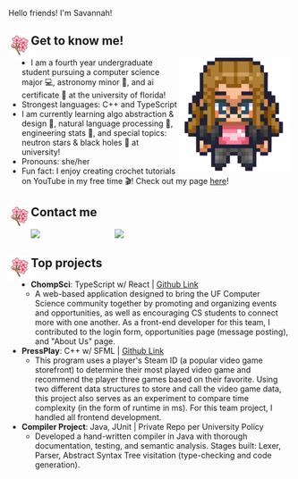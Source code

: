 Hello friends! I'm Savannah! 

## <img align="left" src="/images/cherry_blossom.png" width="40px"> Get to know me!
<img align="right" src="/images/savannahAvatar.png" width = "200px">

- I am a fourth year undergraduate student pursuing a computer science major 💻, astronomy minor 💫, and ai certificate 🤖 at the university of florida!
- Strongest languages: C++ and TypeScript
- I am currently learning algo abstraction & design 👾, natural language processing 🤖, engineering stats 📓, and special topics: neutron stars & black holes 🌌 at university!
- Pronouns: she/her 
- Fun fact: I enjoy creating crochet tutorials on YouTube in my free time 🎬! Check out my page [here](https://www.youtube.com/@savannahfletcher)!

## <img align="left" src="/images/cherry_blossom.png" width="40px"> Contact me
<a href="https://www.linkedin.com/in/savannah-fletcher-a56174251/">
<img align="left" src="https://user-images.githubusercontent.com/65576812/183569542-480ab1ee-9e98-4cd9-a60a-23919be2feb4.png" width="150px">
<a /> 

<a href="mailto:sfletcher7772@gmail.com">
<img src="https://user-images.githubusercontent.com/65576812/183569557-bc45c86d-c4d9-472d-b584-b025ffa7a39e.png" width="150px">
<a />

## <img align="left" src="/images/cherry_blossom.png" width="40px"> Top projects
- **ChompSci**: TypeScript w/ React | [Github Link](https://github.com/savannahfletcher/ChompSci)
  - A web-based application designed to bring the UF Computer Science community together by promoting and organizing events and opportunities, as well as encouraging CS students to connect more with one another. As a front-end developer for this team, I contributed to the login form, opportunities page (message posting), and "About Us" page.
- **PressPlay**: C++ w/ SFML | [Github Link](https://github.com/savannahfletcher/PressPlay)
  - This program uses a player's Steam ID (a popular video game storefront) to determine their most played video game and recommend the player three games based on their favorite. Using two different data structures to store and call the video game data, this project also serves as an experiment to compare time complexity (in the form of runtime in ms). For this team project, I handled all frontend development.
- **Compiler Project**: Java, JUnit | Private Repo per University Policy
  - Developed a hand-written compiler in Java with thorough documentation, testing, and semantic analysis. Stages built: Lexer, Parser, Abstract Syntax Tree visitation (type-checking and code generation).
